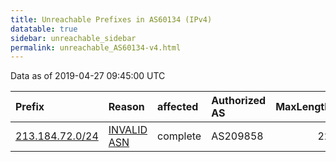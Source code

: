 ```yaml
---
title: Unreachable Prefixes in AS60134 (IPv4)
datatable: true
sidebar: unreachable_sidebar
permalink: unreachable_AS60134-v4.html
---
```


Data as of 2019-04-27 09:45:00 UTC


<div class="datatable-begin"></div>

| Prefix                                                   | Reason                                                                                                 | affected   | Authorized AS   |   MaxLength | Anchor                                         |   unreachable /24s |
|:---------------------------------------------------------|:-------------------------------------------------------------------------------------------------------|:-----------|:----------------|------------:|:-----------------------------------------------|-------------------:|
| [213.184.72.0/24](https://stat.ripe.net/213.184.72.0/24) | [INVALID ASN](https://rpki-validator.ripe.net/announcement-preview?asn=AS60134&prefix=213.184.72.0/24) | complete   | AS209858        |          22 | [RIPE](unreachable_RIPE_NCC_RPKI_Root-v4.html) |                  1 |

<div class="datatable-end"></div>